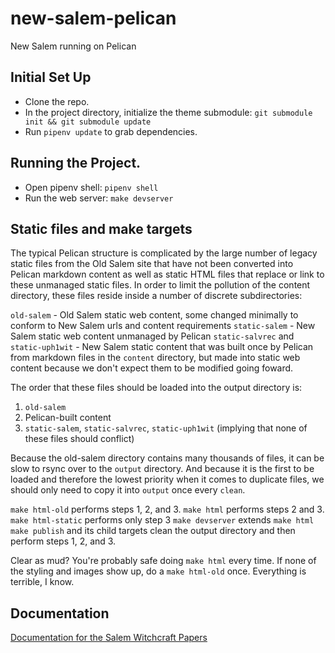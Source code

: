 # new-salem-pelican
New Salem running on Pelican

## Initial Set Up

- Clone the repo.
- In the project directory, initialize the theme submodule: `git submodule init && git submodule update`
- Run `pipenv update` to grab dependencies.

## Running the Project.
- Open pipenv shell: `pipenv shell`
- Run the web server: `make devserver`

## Static files and make targets
The typical Pelican structure is complicated by the large number of legacy static files from the Old Salem site that have not been converted into Pelican markdown content as well as static HTML files that replace or link to these unmanaged static files. In order to limit the pollution of the content directory, these files reside inside a number of discrete subdirectories:

`old-salem` - Old Salem static web content, some changed minimally to conform to New Salem urls and content requirements
`static-salem` - New Salem static web content unmanaged by Pelican
`static-salvrec` and `static-uph1wit` - New Salem static content that was built once by Pelican from markdown files in the `content` directory, but made into static web content because we don't expect them to be modified going foward.

The order that these files should be loaded into the output directory is:
1. `old-salem`
2. Pelican-built content
3. `static-salem`, `static-salvrec`, `static-uph1wit` (implying that none of these files should conflict)

Because the old-salem directory contains many thousands of files, it can be slow to rsync over to the `output` directory. And because it is the first to be loaded and therefore the lowest priority when it comes to duplicate files, we should only need to copy it into `output` once every `clean`. 

`make html-old` performs steps 1, 2, and 3.
`make html` performs steps 2 and 3. 
`make html-static` performs only step 3
`make devserver` extends `make html`
`make publish` and its child targets clean the output directory and then perform steps 1, 2, and 3.

Clear as mud? You're probably safe doing `make html` every time. If none of the styling and images show up, do a `make html-old` once. Everything is terrible, I know.

## Documentation
[Documentation for the Salem Witchcraft Papers](docs/SWPdocs.md)
